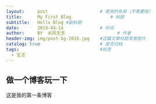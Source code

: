 ```yaml
---
layout:     post   				    # 使用的布局（不需要改）
title:      My First Blog 				# 标题 
subtitle:   Hello Blog #副标题
date:       2019-04-14 				# 时间
author:     BY 	长风无言					# 作者
header-img: img/post-bg-2015.jpg 	#这篇文章标题背景图片
catalog: true 						# 是否归档
tags:								#标签
  - 生活
---
```


## 做一个博客玩一下
   这是我的第一条博客
